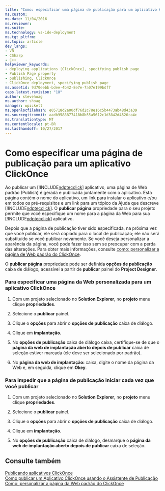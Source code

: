 ```yaml
---
title: "Como: especificar uma página de publicação para um aplicativo ClickOnce | Microsoft Docs"
ms.custom: 
ms.date: 11/04/2016
ms.reviewer: 
ms.suite: 
ms.technology: vs-ide-deployment
ms.tgt_pltfrm: 
ms.topic: article
dev_langs:
- VB
- CSharp
- C++
helpviewer_keywords:
- deploying applications [ClickOnce], specifying publish page
- Publish Page property
- publishing, ClickOnce
- ClickOnce deployment, specifying publish page
ms.assetid: 9d70eebb-bdee-4b42-8e7e-7a07e199bdf7
caps.latest.revision: "18"
author: stevehoag
ms.author: shoag
manager: wpickett
ms.openlocfilehash: e05718d2a00df76d2c78e16c5b4473ab48d43a39
ms.sourcegitcommit: aadb9588877418b8b55a5612c1d3842d4520ca4c
ms.translationtype: MT
ms.contentlocale: pt-BR
ms.lasthandoff: 10/27/2017
---
```

# <a name="how-to-specify-a-publish-page-for-a-clickonce-application"></a>Como especificar uma página de publicação para um aplicativo ClickOnce
Ao publicar um [!INCLUDE[ndptecclick](../deployment/includes/ndptecclick_md.md)] aplicativo, uma página de Web padrão (Publish) é gerada e publicada juntamente com o aplicativo. Esta página contém o nome do aplicativo, um link para instalar o aplicativo e/ou em todos os pré-requisitos e um link para um tópico da Ajuda que descreve [!INCLUDE[ndptecclick](../deployment/includes/ndptecclick_md.md)]. O **publicar página** propriedade para o seu projeto permite que você especifique um nome para a página da Web para sua [!INCLUDE[ndptecclick](../deployment/includes/ndptecclick_md.md)] aplicativo.  
  
 Depois que a página de publicação tiver sido especificada, na próxima vez que você publicar, ele será copiado para o local de publicação; ele não será substituído se você publicar novamente. Se você deseja personalizar a aparência da página, você pode fazer isso sem se preocupar com a perda das alterações. Para obter mais informações, consulte [como: personalizar a página de Web padrão do ClickOnce](../deployment/how-to-customize-the-default-web-page-for-a-clickonce-application.md).  
  
 O **publicar página** propriedade pode ser definida **opções de publicação** caixa de diálogo, acessível a partir de **publicar** painel do **Project Designer**.  
  
### <a name="to-specify-a-custom-web-page-for-a-clickonce-application"></a>Para especificar uma página da Web personalizada para um aplicativo ClickOnce  
  
1.  Com um projeto selecionado no **Solution Explorer**, no **projeto** menu clique **propriedades**.  
  
2.  Selecione o **publicar** painel.  
  
3.  Clique o **opções** para abrir o **opções de publicação** caixa de diálogo.  
  
4.  Clique em **implantação**.  
  
5.  No **opções de publicação** caixa de diálogo caixa, certifique-se de que o **página da web de implantação aberto depois de publicar** caixa de seleção estiver marcada (ele deve ser selecionado por padrão).  
  
6.  No **página da web de implantação:** caixa, digite o nome da página da Web e, em seguida, clique em **Okey**.  
  
### <a name="to-prevent-the-publish-page-from-launching-each-time-you-publish"></a>Para impedir que a página de publicação iniciar cada vez que você publicar  
  
1.  Com um projeto selecionado no **Solution Explorer**, no **projeto** menu clique **propriedades**.  
  
2.  Selecione o **publicar** painel.  
  
3.  Clique o **opções** para abrir o **opções de publicação** caixa de diálogo.  
  
4.  Clique em **implantação**.  
  
5.  No **opções de publicação** caixa de diálogo, desmarque o **página da web de implantação aberto depois de publicar** caixa de seleção.  
  
## <a name="see-also"></a>Consulte também  
 [Publicando aplicativos ClickOnce](../deployment/publishing-clickonce-applications.md)   
 [Como publicar um Aplicativo ClickOnce usando o Assistente de Publicação](../deployment/how-to-publish-a-clickonce-application-using-the-publish-wizard.md)   
 [Como: personalizar a página da Web padrão do ClickOnce](../deployment/how-to-customize-the-default-web-page-for-a-clickonce-application.md)